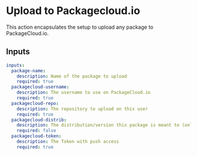 # Upload to Packagecloud.io

This action encapsulates the setup to upload any package to PackageCloud.io.


## Inputs
```yaml
inputs:
  package-name:
    description: Name of the package to upload
    required: true
  packagecloud-username:
    description: The username to use on PackageCloud.io
    required: true
  packagecloud-repo:
    description: The repository to upload on this user
    required: true
  packagecloud-distrib:
    description: The distribution/version this package is meant to (only for certain package types)
    required: false
  packagecloud-token:
    description: The Token with push access
    required: true
```